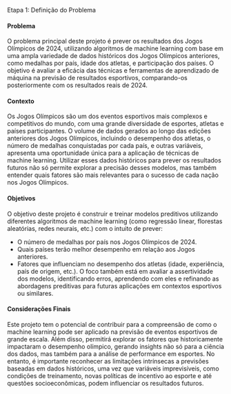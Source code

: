Etapa 1: Definição do Problema

#### Problema
O problema principal deste projeto é prever os resultados dos Jogos Olímpicos de 2024, utilizando algoritmos de machine learning com base em uma ampla variedade de dados históricos dos Jogos Olímpicos anteriores, como medalhas por país, idade dos atletas, e participação dos países. O objetivo é avaliar a eficácia das técnicas e ferramentas de aprendizado de máquina na previsão de resultados esportivos, comparando-os posteriormente com os resultados reais de 2024.

#### Contexto
Os Jogos Olímpicos são um dos eventos esportivos mais complexos e competitivos do mundo, com uma grande diversidade de esportes, atletas e países participantes. O volume de dados gerados ao longo das edições anteriores dos Jogos Olímpicos, incluindo o desempenho dos atletas, o número de medalhas conquistadas por cada país, e outras variáveis, apresenta uma oportunidade única para a aplicação de técnicas de machine learning. Utilizar esses dados históricos para prever os resultados futuros não só permite explorar a precisão desses modelos, mas também entender quais fatores são mais relevantes para o sucesso de cada nação nos Jogos Olímpicos.

#### Objetivos
O objetivo deste projeto é construir e treinar modelos preditivos utilizando diferentes algoritmos de machine learning (como regressão linear, florestas aleatórias, redes neurais, etc.) com o intuito de prever:
- O número de medalhas por país nos Jogos Olímpicos de 2024.
- Quais países terão melhor desempenho em relação aos Jogos anteriores.
- Fatores que influenciam no desempenho dos atletas (idade, experiência, país de origem, etc.).
O foco também está em avaliar a assertividade dos modelos, identificando erros, aprendendo com eles e refinando as abordagens preditivas para futuras aplicações em contextos esportivos ou similares.

#### Considerações Finais
Este projeto tem o potencial de contribuir para a compreensão de como o machine learning pode ser aplicado na previsão de eventos esportivos de grande escala. Além disso, permitirá explorar os fatores que historicamente impactaram o desempenho olímpico, gerando insights não só para a ciência dos dados, mas também para a análise de performance em esportes. No entanto, é importante reconhecer as limitações intrínsecas a previsões baseadas em dados históricos, uma vez que variáveis imprevisíveis, como condições de treinamento, novas políticas de incentivo ao esporte e até questões socioeconômicas, podem influenciar os resultados futuros.
